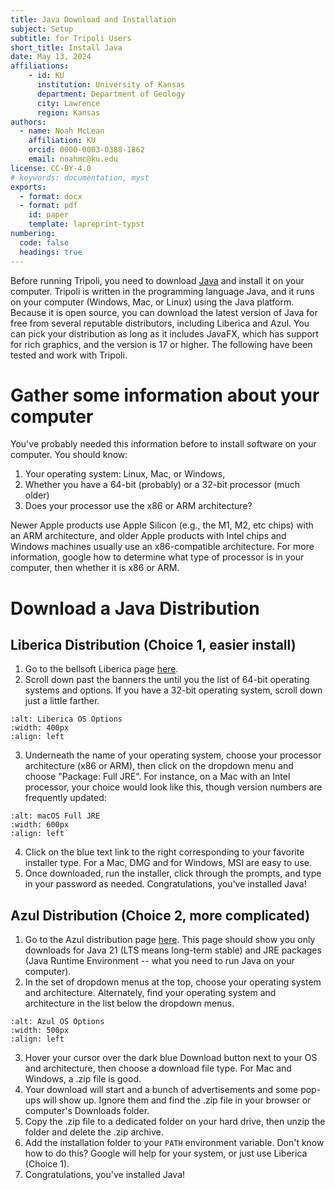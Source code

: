 ```yaml
---
title: Java Download and Installation
subject: Setup
subtitle: for Tripoli Users
short_title: Install Java
date: May 13, 2024
affiliations:
    - id: KU
      institution: University of Kansas
      department: Department of Geology
      city: Lawrence
      region: Kansas
authors:
  - name: Noah McLean
    affiliation: KU
    orcid: 0000-0003-0388-1862
    email: noahmc@ku.edu
license: CC-BY-4.0
# keywords: documentation, myst
exports:
  - format: docx
  - format: pdf
    id: paper
    template: lapreprint-typst
numbering:
  code: false
  headings: true
---
```


Before running Tripoli, you need to download [Java](wiki:Java_(software_platform)) and install it on your computer.  Tripoli is written in the programming language Java, and it runs on your computer (Windows, Mac, or Linux) using the Java platform.  Because it is open source, you can download the latest version of Java for free from several reputable distributors, including Liberica and Azul.  You can pick your distribution as long as it includes JavaFX, which has support for rich graphics, and the version is 17 or higher. The following have been tested and work with Tripoli.  

# Gather some information about your computer

You've probably needed this information before to install software on your computer.  You should know:
1. Your operating system: Linux, Mac, or Windows, 
2. Whether you have a 64-bit (probably) or a 32-bit processor (much older)
3. Does your processor use the x86 or ARM architecture?  

Newer Apple products use Apple Silicon (e.g., the M1, M2, etc chips) with an ARM architecture, and older Apple products with Intel chips and Windows machines usually use an x86-compatible architecture.  For more information, google how to determine what type of processor is in your computer, then whether it is x86 or ARM.  

# Download a Java Distribution

## Liberica Distribution (Choice 1, easier install)
1. Go to the bellsoft Liberica page [here](https://bell-sw.com/pages/downloads/#jdk-21-lts "bellsoft Liberica downloads").  
2. Scroll down past the banners the until you the list of 64-bit operating systems and options.  If you have a 32-bit operating system, scroll down just a little farther.
```{image} ../graphics/Liberica_OS_Options.png
:alt: Liberica OS Options
:width: 400px
:align: left
```
3. Underneath the name of your operating system, choose your processor architecture (x86 or ARM), then click on the dropdown menu and choose "Package: Full JRE".  For instance, on a Mac with an Intel processor, your choice would look like this, though version numbers are frequently updated:
```{image} ../graphics/Liberica_macOS_FullJRE.png
:alt: macOS Full JRE
:width: 600px
:align: left
```
4. Click on the blue text link to the right corresponding to your favorite installer type.  For a Mac, DMG and for Windows, MSI are easy to use.
5. Once downloaded, run the installer, click through the prompts, and type in your password as needed.  Congratulations, you've installed Java!  

## Azul Distribution (Choice 2, more complicated)
1. Go to the Azul distribution page [here](https://www.azul.com/downloads/?version=java-21-lts&package=jre-fx#zulu "Azul Java Distributions").  This page should show you only downloads for Java 21 (LTS means long-term stable) and JRE packages (Java Runtime Environment -- what you need to run Java on your computer).
2. In the set of dropdown menus at the top, choose your operating system and architecture.  Alternately, find your operating system and architecture in the list below the dropdown menus.  
```{image} ../graphics/Azul_OS_Options.png
:alt: Azul OS Options
:width: 500px
:align: left
```
3. Hover your cursor over the dark blue Download button next to your OS and architecture, then choose a download file type.  For Mac and Windows, a .zip file is good.
4. Your download will start and a bunch of advertisements and some pop-ups will show up.  Ignore them and find the .zip file in your browser or computer's Downloads folder.
5. Copy the .zip file to a dedicated folder on your hard drive, then unzip the folder and delete the .zip archive.
6. Add the installation folder to your `PATH` environment variable. Don't know how to do this? Google will help for your system, or just use Liberica (Choice 1).
7. Congratulations, you've installed Java!
